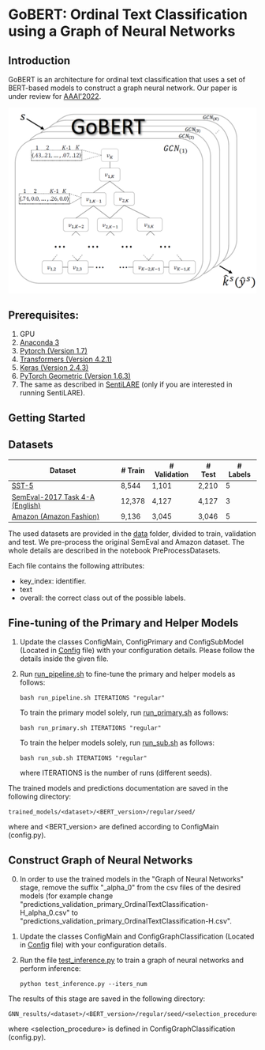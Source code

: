
# GoBERT: Ordinal Text Classification using a Graph of Neural Networks

## Introduction

GoBERT is an architecture for ordinal text classification that uses a set of BERT-based models
to construct a graph neural network. Our paper is under review for [AAAI'2022](https://aaai.org/Conferences/AAAI-22/).

![Go-BERT Framework](GoBERT-framework.jpg)


## Prerequisites:  
1. GPU
2. [Anaconda 3](https://www.anaconda.com/download/)  
3. [Pytorch (Version 1.7)](https://pytorch.org/)
4. [Transformers (Version 4.2.1)](https://pytorch.org/hub/huggingface_pytorch-transformers/)
5. [Keras (Version 2.4.3)](https://keras.io/)
6. [PyTorch Geometric (Version 1.6.3)](https://pytorch-geometric.readthedocs.io/en/latest/#)
7. The same as described in [SentiLARE](https://github.com/thu-coai/SentiLARE) (only if you are interested in running SentiLARE).


## Getting Started

## Datasets

| Dataset  | # Train | # Validation | # Test | # Labels |
| ------------- | ------------- | ------------- | ------------- | ------------- |
| [SST-5](https://nlp.stanford.edu/sentiment/code.html)  | 8,544  | 1,101  |  2,210  | 5  | 
| [SemEval-2017 Task 4-A (English)](https://alt.qcri.org/semeval2017/task4/)  | 12,378  | 4,127  | 4,127  | 3  | 
| [Amazon (Amazon Fashion)](https://nijianmo.github.io/amazon/index.html)  | 9,136  | 3,045  | 3,046  | 5  | 

The used datasets are provided in the [data](./data/) folder, 
divided to train, validation and test.
We pre-process the original SemEval and Amazon dataset. 
The whole details are described in the notebook PreProcessDatasets.

Each file contains the following attributes:
* key_index: identifier.
* text
* overall: the correct class out of the possible labels.


## Fine-tuning of the Primary and Helper Models

1. Update the classes ConfigMain, ConfigPrimary and ConfigSubModel (Located in [Config](./config.py) file)
   with your configuration details. Please follow the details inside the given file.
2. Run [run_pipeline.sh](./run_pipeline.sh) to fine-tune the primary and helper models as follows: 
   ```
   bash run_pipeline.sh ITERATIONS "regular"  
   ```
   
   To train the primary model solely, run [run_primary.sh](./run_primary.sh) as follows:
   ```
   bash run_primary.sh ITERATIONS "regular"  
   ```
   
   To train the helper models solely, run [run_sub.sh](./run_sub.sh) as follows:
   ```
   bash run_sub.sh ITERATIONS "regular"  
   ```
   
   where ITERATIONS is the number of runs (different seeds).
   
  The trained models and predictions documentation are saved in the following directory:
  ```
  trained_models/<dataset>/<BERT_version>/regular/seed/
  ```
  where <dataset> and <BERT_version> are defined according to ConfigMain (config.py).
  
   
   


## Construct Graph of Neural Networks
   
0. In order to use the trained models in the "Graph of Neural Networks" stage, remove the suffix "_alpha_0" from the csv files of the desired models (for example change    "predictions_validation_primary_OrdinalTextClassification-H_alpha_0.csv" to "predictions_validation_primary_OrdinalTextClassification-H.csv".

1. Update the classes ConfigMain and ConfigGraphClassification (Located in [Config](./config.py) file)
   with your configuration details.
2. Run the file [test_inference.py](./test_inference.py) to train a graph of neural networks and perform inference:
   ```
   python test_inference.py --iters_num
   ```
   
 The results of this stage are saved in the following directory:
 ```
 GNN_results/<dataset>/<BERT_version>/regular/seed/<selection_procedure>/...
 ```
 where <selection_procedure> is defined in ConfigGraphClassification (config.py).
